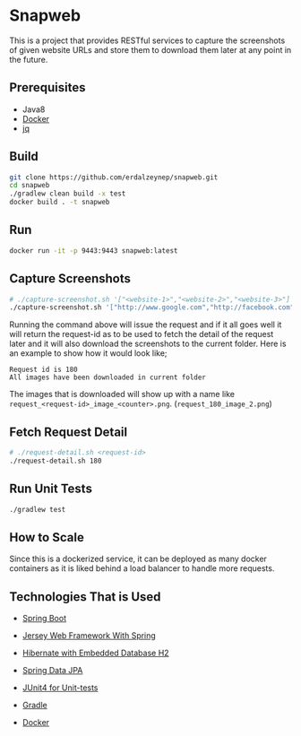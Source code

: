 # Snapweb

This is a project that provides RESTful services to capture the screenshots of given website URLs and store them
to download them later at any point in the future.

## Prerequisites

* Java8
* [Docker](https://www.docker.com/)
* [jq](https://stedolan.github.io/jq/)


## Build

```bash
git clone https://github.com/erdalzeynep/snapweb.git
cd snapweb
./gradlew clean build -x test
docker build . -t snapweb 
```

## Run
```bash
docker run -it -p 9443:9443 snapweb:latest
```

## Capture Screenshots

```bash
# ./capture-screenshot.sh '["<website-1>","<website-2>","<website-3>"]'
./capture-screenshot.sh '["http://www.google.com","http://facebook.com","http://twitter.com"]'
```

Running the command above will issue the request and if it all goes well it will return the request-id
as to be used to fetch the detail of the request later and it will also download the screenshots to the
current folder. Here is an example to show how it would look like;

```
Request id is 180
All images have been downloaded in current folder
```

The images that is downloaded will show up with a name like `request_<request-id>_image_<counter>.png`. (`request_180_image_2.png`)

## Fetch Request Detail

```bash
# ./request-detail.sh <request-id>
./request-detail.sh 180
```

## Run Unit Tests

```bash
./gradlew test
```

## How to Scale

Since this is a dockerized service, it can be deployed as many docker containers as it is liked behind a load balancer to
handle more requests.


## Technologies That is Used

* [Spring Boot](https://spring.io/projects/spring-boot)

* [Jersey Web Framework With Spring](https://eclipse-ee4j.github.io/jersey/)

* [Hibernate with Embedded Database H2](https://hibernate.org/orm/documentation/5.4/)

* [Spring Data JPA](https://spring.io/projects/spring-data-jpa)

* [JUnit4 for Unit-tests](https://junit.org/junit4/)

* [Gradle](https://gradle.org/)

* [Docker](https://www.docker.com/)